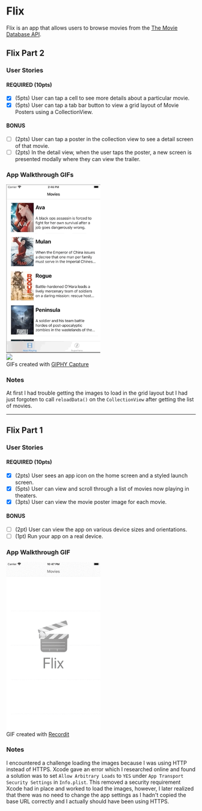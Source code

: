# Flix

Flix is an app that allows users to browse movies from the [The Movie Database API](http://docs.themoviedb.apiary.io/#).

## Flix Part 2

### User Stories

#### REQUIRED (10pts)
- [x] (5pts) User can tap a cell to see more details about a particular movie.
- [x] (5pts) User can tap a tab bar button to view a grid layout of Movie Posters using a CollectionView.

#### BONUS
- [ ] (2pts) User can tap a poster in the collection view to see a detail screen of that movie.
- [ ] (2pts) In the detail view, when the user taps the poster, a new screen is presented modally where they can view the trailer.

### App Walkthrough GIFs
<img src="flix_detail.gif" width=250><br>
<img src="flix_grid.gif" width=250><br>
GIFs created with [GIPHY Capture](https://giphy.com/apps/giphycapture/)

### Notes
At first I had trouble getting the images to load in the grid layout but I had just forgoten to call `reloadData()` on the `CollectionView` after getting the list of movies.

---

## Flix Part 1

### User Stories

#### REQUIRED (10pts)
- [x] (2pts) User sees an app icon on the home screen and a styled launch screen.
- [x] (5pts) User can view and scroll through a list of movies now playing in theaters.
- [x] (3pts) User can view the movie poster image for each movie.

#### BONUS
- [ ] (2pt) User can view the app on various device sizes and orientations.
- [ ] (1pt) Run your app on a real device.

### App Walkthrough GIF
<img src="flix.gif" width=250><br>
GIF created with [Recordit](https://recordit.co/)

### Notes
I encountered a challenge loading the images because I was using HTTP instead of HTTPS. Xcode gave an error which I researched online and found a solution was to set `Allow Arbitrary Loads` to `YES` under `App Transport Security Settings` in `Info.plist`. This removed a security requirement Xcode had in place and worked to load the images, however, I later realized that there was no need to change the app settings as I hadn't copied the base URL correctly and I actually should have been using HTTPS.
